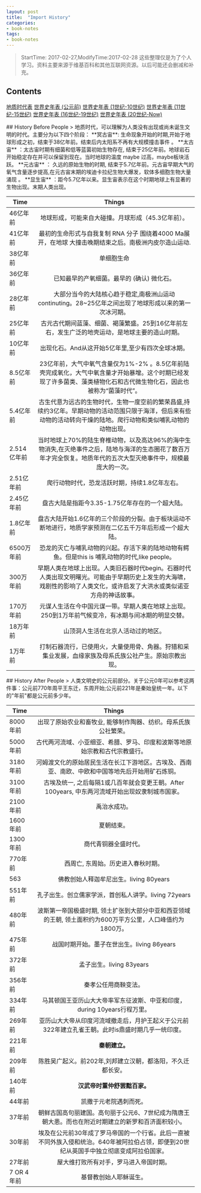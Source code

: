 ```yaml
---
layout: post
title:  "Import History"
categories:
- book-notes
tags:
- book-notes
---
```


> StartTime: 2017-02-27,ModifyTime:2017-02-28
> 这些整理仅是为了个人学习。资料主要来源于维基百科和其他互联网资源。以后可能还会删减和补充。

<!---more--->

## Contents
[地质时代表](#History-Before-People)
[世界史年表 (公元前)](#History-After-People)
[世界史年表 (1世纪-10世纪)](http://www.lidaxiang.cn/books-notes/import-history-from-1-to-1000.html)
[世界史年表 (11世纪-15世纪)](http://www.lidaxiang.cn/books-notes/import-history-from-1001-to-1499.html)
[世界史年表 (16世纪-19世纪)](http://www.lidaxiang.cn/books-notes/import-history-from-1599-to-1900.html)
[世界史年表 (20世纪-Now)](http://www.lidaxiang.cn/books-notes/import-history-from-1901-to-now.html)

<span id="History-Before-People">
## History Before People
</span>
>
地质时代，可以理解为人类没有出现或尚未诞生文明的时代。主要分为以下四个阶段：
**冥古宙**: 生命现象开始的时期,开始于地球形成之初，结束于38亿年前。结束后内太阳系不再有大规模撞击事件 。
**太古宙** ：太古宙时期有细菌和低等蓝菌初始生物存在, 结束于25亿年前。地球岩石开始稳定存在并可以保留到现在。当时地球的温度 maybe 过高，maybe板块活跃。
**元古宙** ： 久远的原始生物的时期, 结束于5.7亿年前。元古宙早期大气的氧气含量逐步提高,在元古宙末期的埃迪卡拉纪生物大爆发，软体多细胞生物大量涌现 。
**显生宙** ：距今5.7亿年以来。显生宙表示在这个时期地球上有显著的生物出现。末期人类出现。

| Time        | Things   |
| ------------- |:-------------:|
| 46亿年前     |地球形成，可能来自大碰撞。月球形成（45.3亿年前）。|
| 41亿年前   | 最初的生命形式与自我复制 RNA 分子 围绕着4000 Ma展开，在地球 大撞击晚期结束之后。南极洲内皮尔造山运动.     |
| 38亿年前   | 单细胞生命       |
| 36亿年前 | 已知最早的产氧细菌。最早的 (确认) 微化石。|
| 28亿年前 | 大部分当今的大陆核心趋于稳定,南极洲山运动continuting。28~25亿年之间出现了地球形成以来的第一次冰河期。|
| 25亿年前| 古元古代期间蓝藻、细菌、褐藻繁盛。25到16亿年前左右，发生广泛的地壳运动，是地球主要的造山时期。|
| 10亿年前|出现化石。And从这开始5亿年里,至少有四次全球冰期。|
| 8.5亿年前 |23亿年前，大气中氧气含量仅为1%-2% 。8.5亿年前陆壳完成氧化，大气中氧含量才开始暴增。这个时期已经发现了许多菌类、藻类植物化石和古代微生物化石，因此也被称为“菌藻时代”。|
| 5.4亿年前  | 古生代意为远古的生物时代，生物一度空前的繁荣昌盛,持续约3亿年。早期动物的活动范围只限于海洋，但后来有些动物的活动转向干燥的陆地。爬行动物和类似哺乳动物的动物出现。
| 2.514亿年前 |当时地球上70%的陆生脊椎动物，以及高达96%的海中生物消失,在灭绝事件之后，陆地与海洋的生态圈花了数百万年才完全恢复。地质年代的五次大型灭绝事件中，规模最庞大的一次。|
| 2.51亿年前  | 爬行动物时代，恐龙活跃时期，持续1.8亿年左右。|
| 2.45亿年前 | 盘古大陆是指距今3.35-1.75亿年存在的一个超大陆。 |
| 1.8亿年前 | 盘古大陆开始1.6亿年的三个阶段的分裂。由于板块运动不断地进行，地质学家预测在二亿五千万年后形成一个超大陆。|
| 6500万年前  | 恐龙的灭亡与哺乳动物的兴起。存活下来的陆地动物有鳄鱼。但是this is 哺乳动物的时代,like people。|
| 300万年前  |早期人类在地球上出现。人类旧石器时代begin。石器时代人类出现文明曙光。可能由于早期历史上发生的大海啸，戏剧性的影响了人类文化，或许启发了大洪水或类似诺亚方舟的神话故事。 |
| 170万年前  |元谋人生活在今中国元谋一带。早期人类在地球上出现。250到1万年前气候变冷，有冰期与间冰期的明显交替。 |
| 18万年前 |山顶洞人生活在北京人活动过的地区。|
| 1万年前  |打制石器流行，已使用火，大量使用骨、角器。狩猎和采集业发展，血缘家族及母系氏族公社产生。原始宗教出现。|

<span id="History-After-People">
## History After People
</span>
> 人类文明史的公元前部分。关于公元0年可以参考这两件事：公元前770年周平王东迁，东周开始;公元前221年是秦始皇统一年。以下的"年前"都是公元前多少年。

| Time        | Things   |
| ------------- |:-------------:|
| 8000年前 | 出现了原始农业和畜牧业, 能够制作陶器、纺织。母系氏族公社繁荣。  |
| 5000年前 | 古代两河流域、小亚细亚、希腊、罗马、印度和波斯等地原始宗教和古代宗教盛行。|
| 3180年前 | 河姆渡文化的原始居民生活在长江下游地区。古埃及、西南亚、南欧、中欧和中国等地先后开始用矿石炼铜。|
| 3100年前 |古埃及统一, 之后每隔1或几百年就会变更王朝。After 100years, 中东两河流域开始出现奴隶制城市国家。|
| 2100年前 |禹治水成功。|
| 1600年前 |夏朝结束。|
| 1300年前 |商代青铜器全盛时代。|
| 770年前 |西周亡, 东周始。历史进入春秋时期。|
| 563 |佛教创始人释迦牟尼出生。living 80years|
| 551年前 |孔子出生。创立儒家学派，首创私人讲学。living 72years|
| 480年前 |波斯第一帝国极盛时期, 领土扩张到大部分中亚和西亚领域的王朝, 领土面积约为600万平方公里，人口峰值约为1800万。|
| 475年前 |战国时期开始。墨子在世出生。living 86years|
| 372年前 |孟子出生。living 83years|
| 356年前 |秦孝公任用商鞅变法。|
| 334年前 |马其顿国王亚历山大大帝率军东征波斯、中亚和印度，during 10years行程万里。|
| 269年前 |亚历山大大帝从印度河流域撤走后，月护王起义于公元前322年建立孔雀王朝。此时is鼎盛时期几乎一统印度。|
| 221年前 |**秦朝建立。**|
| 209年前 |陈胜吴广起义。前202年,刘邦建立汉朝，都洛阳，不久迁都长安。|
| 140年前 |**汉武帝时董仲舒罢黜百家。**|
| 44年前 |凯撒于元老院遇刺而死。|
| 37年前 |朝鲜古国高句丽建国。高句丽于公元6、7世纪成为隋唐王朝大患。而也在附近时期建立的新罗和百济面积较小。|
| 30年前 |埃及在公元前30年成了罗马帝国的一个行省。此后一直被不同外族入侵和统治。640年被阿拉伯占领，即便到20世纪从英国手中独立彻底变成阿拉伯国家。|
| 27年前 |屋大维打败所有对手，罗马进入帝国时期。|
| 7 OR 4年前 |基督教创始人耶稣诞生。|
